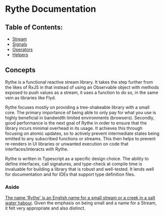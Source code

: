 # Rythe Documentation

## Table of Contents:

- [Stream](stream/index.md)
- [Signals](stream/signals.md)
- [Operators](operators/index.md)
- [Helpers](helpers.md)

## Concepts

Rythe is a functional reactive stream library. It takes the step further from the likes of RxJS in that instead of using an Observable object with methods exposed to push values as a stream, it uses a function to do so, in the same vein as libraries like Flyd.

Rythe focuses mostly on providing a tree-shakeable library with a small core. The primary importance of being able to only pay for what you use is highly beneficial in bandwidth limited environments (browsers). Secondly, good performance is the next goal of Rythe in order to ensure that the library incurs minimal overhead in its usage. It achieves this through focusing on atomic updates, so to actively prevent intermediate states being emitted to any subscribed functions or streams. This then helps to prevent re-renders in UI libraries or unwanted execution on code that interfaces/interacts with Rythe.

Rythe is written in Typescript as a specific design choice. The ability to define interfaces, call signatures, and type-check at compile time is invaluable for building a library that is robust and well-tested. It lends well for documentation and for IDEs that support type definition files.

### Aside

[The name 'Rythe' is an English name for a small stream or a creek in a salt water habour](https://en.wikipedia.org/wiki/Rythe). Given the emphasis on being small and a name for a Stream, it felt very appropriate and also distinct.
